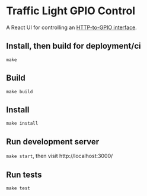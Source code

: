 # Traffic Light GPIO Control

A React UI for controlling an [HTTP-to-GPIO interface](https://github.com/f1337/go-gpio-http).

## Install, then build for deployment/ci

`make`

## Build

`make build`

## Install

`make install`

## Run development server

`make start`, then visit http://localhost:3000/

## Run tests

`make test`
